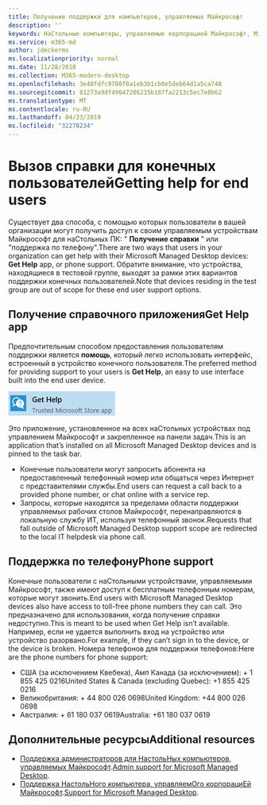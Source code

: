 ```yaml
---
title: Получение поддержки для компьютеров, управляемых Майкрософт
description: ''
keywords: НаСтольные компьютеры, управляемые корпорацией Майкрософт, Microsoft 365, служба, документация
ms.service: m365-md
author: jdeckerms
ms.localizationpriority: normal
ms.date: 11/28/2018
ms.collection: M365-modern-desktop
ms.openlocfilehash: 3e48fdfc9708f0a1eb3b1cb0e5deb64d1a5ca748
ms.sourcegitcommit: 81273a9df49647286235b187fa2213c5ec7e8b62
ms.translationtype: MT
ms.contentlocale: ru-RU
ms.lasthandoff: 04/23/2019
ms.locfileid: "32278234"
---
```

# <a name="getting-help-for-end-users"></a><span data-ttu-id="3964f-103">Вызов справки для конечных пользователей</span><span class="sxs-lookup"><span data-stu-id="3964f-103">Getting help for end users</span></span>

<span data-ttu-id="3964f-104">Существует два способа, с помощью которых пользователи в вашей организации могут получить доступ к своим управляемым устройствам Майкрософт для наСтольных ПК: " **Получение справки** " или "поддержка по телефону".</span><span class="sxs-lookup"><span data-stu-id="3964f-104">There are two ways that users in your organization can get help with their Microsoft Managed Desktop devices: **Get Help** app, or phone support.</span></span> <span data-ttu-id="3964f-105">Обратите внимание, что устройства, находящиеся в тестовой группе, выходят за рамки этих вариантов поддержки конечных пользователей.</span><span class="sxs-lookup"><span data-stu-id="3964f-105">Note that devices residing in the test group are out of scope for these end user support options.</span></span> 

## <a name="get-help-app"></a><span data-ttu-id="3964f-106">Получение справочного приложения</span><span class="sxs-lookup"><span data-stu-id="3964f-106">Get Help app</span></span>

<span data-ttu-id="3964f-107">Предпочтительным способом предоставления пользователям поддержки является **помощь**, который легко использовать интерфейс, встроенный в устройство конечного пользователя.</span><span class="sxs-lookup"><span data-stu-id="3964f-107">The preferred method for providing support to your users is **Get Help**, an easy to use interface built into the end user device.</span></span>  

![Получение справки](images/get-help.png)

<span data-ttu-id="3964f-109">Это приложение, установленное на всех наСтольных устройствах под управлением Майкрософт и закрепленное на панели задач.</span><span class="sxs-lookup"><span data-stu-id="3964f-109">This is an application that’s installed on all Microsoft Managed Desktop devices and is pinned to the task bar.</span></span> 

- <span data-ttu-id="3964f-110">Конечные пользователи могут запросить абонента на предоставленный телефонный номер или общаться через Интернет с представителями службы.</span><span class="sxs-lookup"><span data-stu-id="3964f-110">End users can request a call back to a provided phone number, or chat online with a service rep.</span></span>
- <span data-ttu-id="3964f-111">Запросы, которые находятся за пределами области поддержки управляемых рабочих столов Майкрософт, перенаправляются в локальную службу ИТ, используя телефонный звонок.</span><span class="sxs-lookup"><span data-stu-id="3964f-111">Requests that fall outside of Microsoft Managed Desktop support scope are redirected to the local IT helpdesk via phone call.</span></span>  

## <a name="phone-support"></a><span data-ttu-id="3964f-112">Поддержка по телефону</span><span class="sxs-lookup"><span data-stu-id="3964f-112">Phone support</span></span>

<span data-ttu-id="3964f-113">Конечные пользователи с наСтольными устройствами, управляемыми Майкрософт, также имеют доступ к бесплатным телефонным номерам, которые могут звонить.</span><span class="sxs-lookup"><span data-stu-id="3964f-113">End users with Microsoft Managed Desktop devices also have access to toll-free phone numbers they can call.</span></span> <span data-ttu-id="3964f-114">Это предназначено для использования, когда получение справки недоступно.</span><span class="sxs-lookup"><span data-stu-id="3964f-114">This is meant to be used when Get Help isn’t available.</span></span> <span data-ttu-id="3964f-115">Например, если не удается выполнить вход на устройство или устройство разорвано.</span><span class="sxs-lookup"><span data-stu-id="3964f-115">For example, if they can’t sign in to the device, or the device is broken.</span></span> <span data-ttu-id="3964f-116">Номера телефонов для поддержки телефонов:</span><span class="sxs-lookup"><span data-stu-id="3964f-116">Here are the phone numbers for phone support:</span></span>
 

- <span data-ttu-id="3964f-117">США (за исключением Квебека), _Амп_ Канада (за исключением): + 1 855 425 0216</span><span class="sxs-lookup"><span data-stu-id="3964f-117">United States & Canada (excluding Quebec): +1 855 425 0216</span></span>
- <span data-ttu-id="3964f-118">Великобритания: + 44 800 026 0698</span><span class="sxs-lookup"><span data-stu-id="3964f-118">United Kingdom: +44 800 026 0698</span></span>
- <span data-ttu-id="3964f-119">Австралия: + 61 180 037 0619</span><span class="sxs-lookup"><span data-stu-id="3964f-119">Australia: +61 180 037 0619</span></span>


## <a name="additional-resources"></a><span data-ttu-id="3964f-120">Дополнительные ресурсы</span><span class="sxs-lookup"><span data-stu-id="3964f-120">Additional resources</span></span>
- <span data-ttu-id="3964f-121">[Поддержка администраторов для НастольНых компьютеров, управляемых Майкрософт](admin-support.md).</span><span class="sxs-lookup"><span data-stu-id="3964f-121">[Admin support for Microsoft Managed Desktop](admin-support.md).</span></span> 
- <span data-ttu-id="3964f-122">[Поддержка НастольНого компьютера, управляемОго корпорациЕй Майкрософт](../service-description/support.md).</span><span class="sxs-lookup"><span data-stu-id="3964f-122">[Support for Microsoft Managed Desktop](../service-description/support.md).</span></span>
